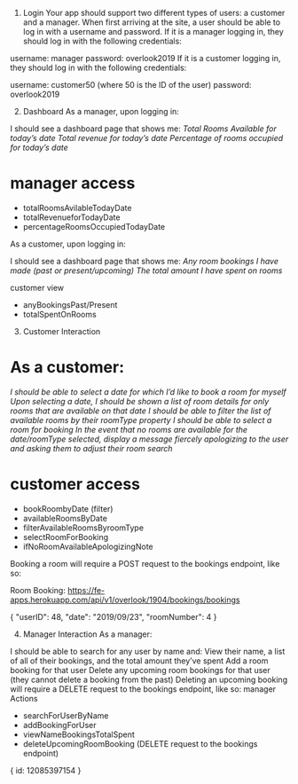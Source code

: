 1. Login
Your app should support two different types of users: a customer and a manager. When first arriving at the site,
a user should be able to log in with a username and password. If it is a manager logging in, they should log in
with the following credentials:

username: manager
password: overlook2019
If it is a customer logging in, they should log in with the following credentials:

username: customer50 (where 50 is the ID of the user)
password: overlook2019

2. Dashboard
As a manager, upon logging in:

I should see a dashboard page that shows me:
_Total Rooms Available for today’s date_
_Total revenue for today’s date_
_Percentage of rooms occupied for today’s date_

# manager access
  - totalRoomsAvilableTodayDate
  - totalRevenueforTodayDate
  - percentageRoomsOccupiedTodayDate



As a customer, upon logging in:

I should see a dashboard page that shows me:
_Any room bookings I have made (past or present/upcoming)_
_The total amount I have spent on rooms_

 customer view
 - anyBookingsPast/Present
 - totalSpentOnRooms


3. Customer Interaction
# As a customer:
_I should be able to select a date for which I’d like to book a room for myself_
_Upon selecting a date, I should be shown a list of room details for only rooms that are available on that date_
_I should be able to filter the list of available rooms by their roomType property_
_I should be able to select a room for booking_
_In the event that no rooms are available for the date/roomType selected, display a message fiercely apologizing to the user and asking them to adjust their room search_

# customer access
  - bookRoombyDate (filter)
  - availableRoomsByDate
  - filterAvailableRoomsByroomType
  - selectRoomForBooking
  - ifNoRoomAvailableApologizingNote


Booking a room will require a POST request to the bookings endpoint, like so:

Room Booking: https://fe-apps.herokuapp.com/api/v1/overlook/1904/bookings/bookings

{
    "userID": 48,
    "date": "2019/09/23",
    "roomNumber": 4
}

4. Manager Interaction
As a manager:

I should be able to search for any user by name and:
View their name, a list of all of their bookings, and the total amount they’ve spent
Add a room booking for that user
Delete any upcoming room bookings for that user (they cannot delete a booking from the past)
Deleting an upcoming booking will require a DELETE request to the bookings endpoint, like so:
  manager Actions
  - searchForUserByName
  - addBookingForUser
  - viewNameBookingsTotalSpent
  - deleteUpcomingRoomBooking (DELETE request to the bookings endpoint)

{
    id: 12085397154
}
